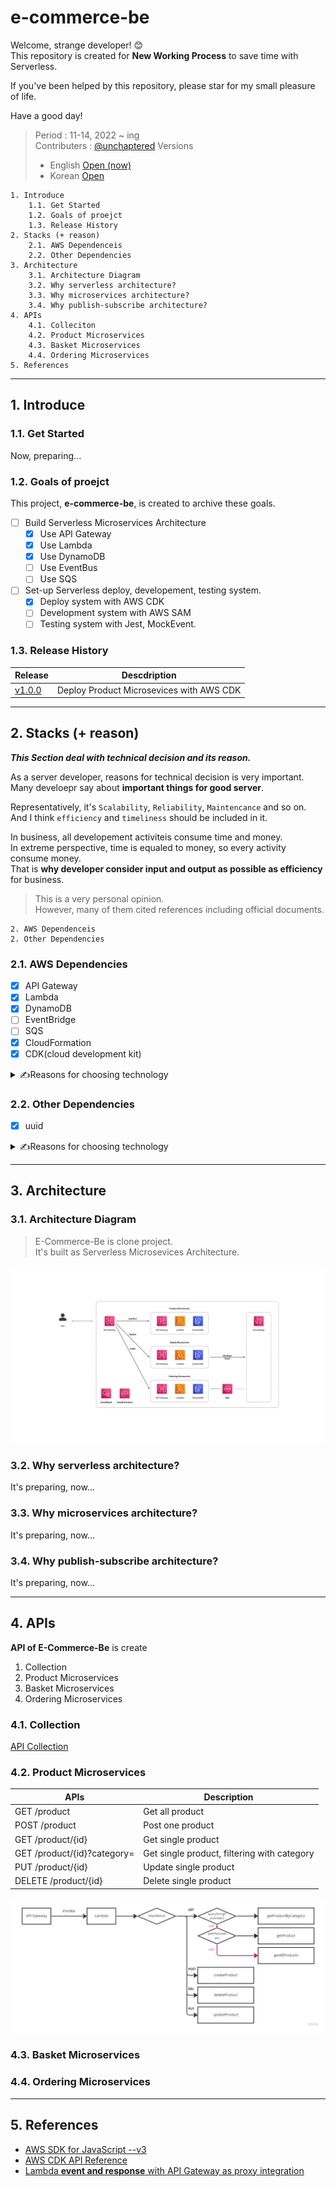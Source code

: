 # e-commerce-be

Welcome, strange developer! 😊 <br>
This repository is created for **New Working Process** to save time with Serverless.

If you've been helped by this repository, please star for my small pleasure of life.<br>

Have a good day!

> Period : 11-14, 2022 ~ ing<br>
> Contributers : [@unchaptered](https://github.com/unchaptered)
> Versions <br>
> - English [Open (now)](./README.md)
> - Korean [Open](./README(KR).md)

```
1. Introduce
    1.1. Get Started
    1.2. Goals of proejct
    1.3. Release History
2. Stacks (+ reason)
    2.1. AWS Dependenceis
    2.2. Other Dependencies
3. Architecture
    3.1. Architecture Diagram
    3.2. Why serverless architecture?
    3.3. Why microservices architecture?
    3.4. Why publish-subscribe architecture?
4. APIs
    4.1. Colleciton
    4.2. Product Microservices 
    4.3. Basket Microservices
    4.4. Ordering Microservices
5. References
```

---

## 1. Introduce



### 1.1. Get Started

Now, preparing...
### 1.2. Goals of proejct

This project, **e-commerce-be**, is created to archive these goals.<br>

- [ ] Build Serverless Microservices Architecture 
    - [x] Use API Gateway
    - [x] Use Lambda
    - [x] Use DynamoDB
    - [ ] Use EventBus
    - [ ] Use SQS
- [ ] Set-up Serverless deploy, developement, testing system.
    - [x] Deploy system with AWS CDK
    - [ ] Development system with AWS SAM
    - [ ] Testing system with Jest, MockEvent.

### 1.3. Release History

| Release         | Descdription                             |
| --------------- | ---------------------------------------- |
| [v1.0.0](https://github.com/unchaptered/e-commerce-be/releases/tag/v1.0.0)          | Deploy Product Microsevices with AWS CDK |

---

## 2. Stacks (+ reason)

***This Section deal with technical decision and its reason.***

As a server developer, reasons for technical decision is very important.<br>
Many develoepr say about **important things for good server**.<br>

Representatively, it's `Scalability`, `Reliability`, `Maintencance` and so on.<br>
And I think `efficiency` and `timeliness` should be included in it.<br>

In business, all developement activiteis consume time and money.<br>
In extreme perspective, time is equaled to money, so every activity consume money.<br>
That is **why developer consider input and output as possible as efficiency** for business. <br>

> This is a very personal opinion. <br>
> However, many of them cited references including official documents.

```
2. AWS Dependenceis
2. Other Dependencies
```

### 2.1. AWS Dependencies

- [x] API Gateway
- [x] Lambda
- [x] DynamoDB
- [ ] EventBridge
- [ ] SQS
- [x] CloudFormation
- [x] CDK(cloud development kit)

<details>
    <summary>✍️Reasons for choosing technology</summary>

now, preparing...

</details>

### 2.2. Other Dependencies

- [x] uuid

<details>
    <summary>✍️Reasons for choosing technology</summary>

now, preparing...

</details>

---

## 3. Architecture

### 3.1. Architecture Diagram

> E-Commerce-Be is clone project.<br>
> It's built as Serverless Microsevices Architecture.<br>

![](./docs/images/infastructure-architecture.png)

### 3.2. Why serverless architecture?

It's preparing, now...

### 3.3. Why microservices architecture?

It's preparing, now...

### 3.4. Why publish-subscribe architecture?

It's preparing, now...

---

## 4. APIs

**API of E-Commerce-Be** is create

1. Collection
2. Product Microservices
3. Basket Microservices
4. Ordering Microservices

### 4.1. Collection

[API Collection](./docs/collection/e-commerce-be.yaml)

### 4.2. Product Microservices

| APIs | Description |
| ----- | ---------- |
| GET /product | Get all product |
| POST /product | Post one product |
| GET /product/{id} | Get single product |
| GET /product/{id}?category= | Get single product, filtering with category |
| PUT /product/{id} | Update single product |
| DELETE /product/{id} | Delete single product |

![](./docs/images/logic-product-microservices.jpg)

### 4.3. Basket Microservices

### 4.4. Ordering Microservices

---

## 5. References

- [AWS SDK for JavaScript --v3](https://docs.aws.amazon.com/AWSJavaScriptSDK/v3/latest/index.html)
- [AWS CDK API Reference](https://docs.aws.amazon.com/cdk/api/v2/docs/aws-construct-library.html)
- [Lambda **event and response** with API Gateway as proxy integration](https://docs.aws.amazon.com/ko_kr/lambda/latest/dg/services-apigateway.html)